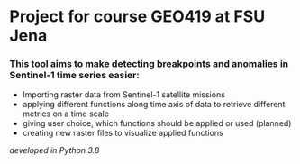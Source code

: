 # **Project for course GEO419 at FSU Jena**

### This tool aims to make detecting breakpoints and anomalies in Sentinel-1 time series easier:

* Importing raster data from Sentinel-1 satellite missions
* applying different functions along time axis of data to retrieve different metrics on a time scale
* giving user choice, which functions should be applied or used (planned)
* creating new raster files to visualize applied functions

_developed in Python 3.8_